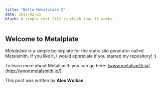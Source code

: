 ```yaml
---
title: "Hello Metalplate 2"
date: 2017-02-25
blurb: A simple test file to check that it works.
---
```


## Welcome to Metalplate

*Metalplate* is a simple boilerplate for the static site generator called Metalsmith. If you like it, I would appriciate if you starred my repository! :)

To learn more about Metalsmith you can go here:
[www.metalsmith.io](http://www.metalsmith.io/)

This post was written by **Alex Wulkan**.
